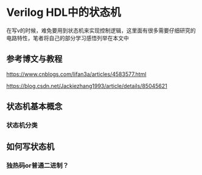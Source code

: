 # Verilog HDL中的状态机

在写v的时候，难免要用到状态机来实现控制逻辑，这里面有很多需要仔细研究的电路特性，笔者将自己的部分学习感悟列举在本文中

## 参考博文与教程

https://www.cnblogs.com/lifan3a/articles/4583577.html

https://blog.csdn.net/Jackiezhang1993/article/details/85045621



## 状态机基本概念







### 状态机分类







## 如何写状态机







### 独热码or普通二进制？